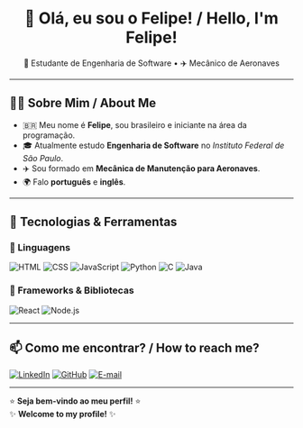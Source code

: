 <h1 align="center">👋 Olá, eu sou o Felipe! / Hello, I'm Felipe!</h1>

<p align="center">
  🚀 Estudante de Engenharia de Software • ✈️ Mecânico de Aeronaves
</p>

---

## 🧑‍💻 Sobre Mim / About Me

- 🇧🇷 Meu nome é **Felipe**, sou brasileiro e iniciante na área da programação.
- 🎓 Atualmente estudo **Engenharia de Software** no *Instituto Federal de São Paulo*.
- ✈️ Sou formado em **Mecânica de Manutenção para Aeronaves**.
- 🌍 Falo **português** e **inglês**.

---

## 🔧 Tecnologias & Ferramentas

### 📌 Linguagens
![HTML](https://img.shields.io/badge/HTML5-%23E34F26.svg?style=for-the-badge&logo=html5&logoColor=white)
![CSS](https://img.shields.io/badge/CSS3-%231572B6.svg?style=for-the-badge&logo=css3&logoColor=white)
![JavaScript](https://img.shields.io/badge/JavaScript-%23F7DF1E.svg?style=for-the-badge&logo=javascript&logoColor=black)
![Python](https://img.shields.io/badge/Python-%233776AB.svg?style=for-the-badge&logo=python&logoColor=white)
![C](https://img.shields.io/badge/C-%2300599C.svg?style=for-the-badge&logo=c&logoColor=white)
![Java](https://img.shields.io/badge/Java-%23ED8B00.svg?style=for-the-badge&logo=openjdk&logoColor=white)

### 📌 Frameworks & Bibliotecas
![React](https://img.shields.io/badge/React-%2361DAFB.svg?style=for-the-badge&logo=react&logoColor=black)
![Node.js](https://img.shields.io/badge/Node.js-%23339933.svg?style=for-the-badge&logo=node.js&logoColor=white)

---

## 📫 Como me encontrar? / How to reach me?
[![LinkedIn](https://img.shields.io/badge/LinkedIn-%230077B5.svg?style=for-the-badge&logo=linkedin&logoColor=white)](https://www.linkedin.com/)
[![GitHub](https://img.shields.io/badge/GitHub-%23181717.svg?style=for-the-badge&logo=github&logoColor=white)](https://github.com/)
[![E-mail](https://img.shields.io/badge/Email-%23D14836.svg?style=for-the-badge&logo=gmail&logoColor=white)](mailto:seuemail@gmail.com)

---

⭐ **Seja bem-vindo ao meu perfil!** ⭐  
✨ **Welcome to my profile!** ✨

